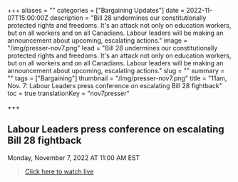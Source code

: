 +++
aliases = ""
categories = ["Bargaining Updates"]
date = 2022-11-07T15:00:00Z
description = "Bill 28 undermines our constitutionally protected rights and freedoms. It's an attack not only on education workers, but on all workers and on all Canadians. Labour leaders will be making an announcement about upcoming, escalating actions."
image = "/img/presser-nov7.png"
lead = "Bill 28 undermines our constitutionally protected rights and freedoms. It's an attack not only on education workers, but on all workers and on all Canadians. Labour leaders will be making an announcement about upcoming, escalating actions."
slug = ""
summary = ""
tags = ["Bargaining"]
thumbnail = "/img/presser-nov7.png"
title = "11am, Nov. 7: Labour Leaders press conference on escalating Bill 28 fightback"
toc = true
translationKey = "nov7presser"

+++

## Labour Leaders press conference on escalating Bill 28 fightback

Monday, November 7, 2022 AT 11:00 AM EST



> [Click here to watch live](https://www.facebook.com/events/2015481205311411/?active_tab=about)
